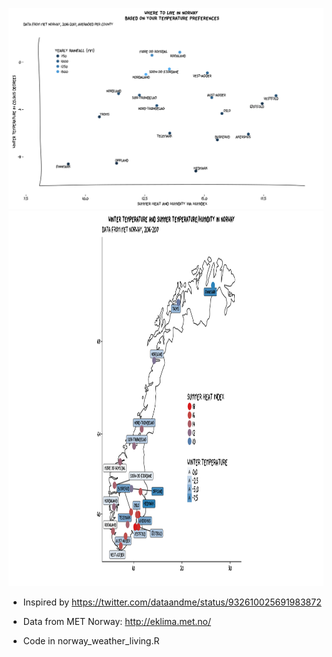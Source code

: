 

![](scatterplot.png)
<img src="map.png" alt="map of norway" height="600">


* Inspired by https://twitter.com/dataandme/status/932610025691983872

* Data from MET Norway: http://eklima.met.no/

* Code in norway_weather_living.R